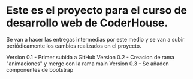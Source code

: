 # Este es el proyecto para el curso de desarrollo web de CoderHouse.

Se van a hacer las entregas intermedias por este medio y se van a subir periódicamente los cambios realizados en el proyecto.

Version 0.1 - Primer subida a GitHub
Version 0.2 - Creacion de rama "animaciones" y merge con la rama main
Version 0.3 - Se añaden componentes de bootstrap